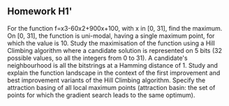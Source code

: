 ## Homework H1'

For the function f=x3-60x2+900x+100, with x in [0, 31], find the maximum.
On [0, 31], the function is uni-modal, having a single maximum point, for which the value is 10.
Study the maximisation of the function using a Hill Climbing algorithm where a candidate solution is represented on 5 bits (32 possible values, so all the integers from 0 to 31). A candidate's neighbourhood is all the bitstrings at a Hamming distance of 1.
Study and explain the function landscape in the context of the first improvement and best improvement variants of the Hill Climbing algorithm. Specify the attraction basing of all local maximum points (attraction basin: the set of points for which the gradient search leads to the same optimum). 
